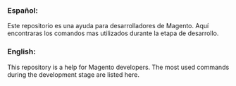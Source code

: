 ### Español:

Este repositorio es una ayuda para desarrolladores de Magento.
Aquí encontraras los comandos mas utilizados durante la etapa de desarrollo.

### English:

This repository is a help for Magento developers.
The most used commands during the development stage are listed here.
